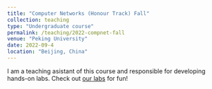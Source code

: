 ```yaml
---
title: "Computer Networks (Honour Track) Fall"
collection: teaching
type: "Undergraduate course"
permalink: /teaching/2022-compnet-fall
venue: "Peking University"
date: 2022-09-4
location: "Beijing, China"
---
```


I am a teaching asistant of this course and responsible for developing hands-on labs. Check out [our labs](https://github.com/SOAR-PKU) for fun!
